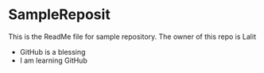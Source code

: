 # SampleReposit
This is the ReadMe file for sample repository.
The owner of this repo is Lalit

- GitHub is a blessing
- I am learning GitHub
